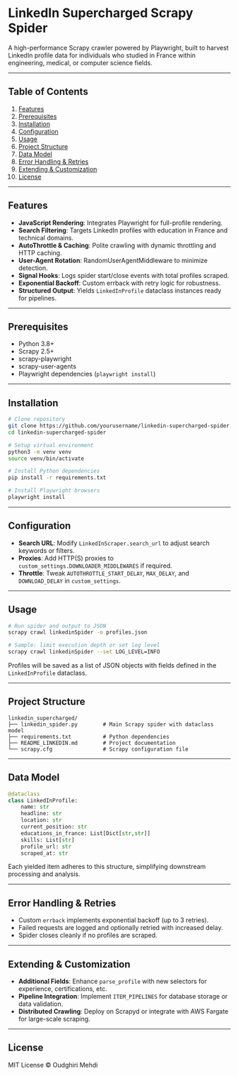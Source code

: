 # LinkedIn Supercharged Scrapy Spider

A high-performance Scrapy crawler powered by Playwright, built to harvest LinkedIn profile data for individuals who studied in France within engineering, medical, or computer science fields.

---

## Table of Contents
1. [Features](#features)
2. [Prerequisites](#prerequisites)
3. [Installation](#installation)
4. [Configuration](#configuration)
5. [Usage](#usage)
6. [Project Structure](#project-structure)
7. [Data Model](#data-model)
8. [Error Handling & Retries](#error-handling--retries)
9. [Extending & Customization](#extending--customization)
10. [License](#license)

---

## Features

- **JavaScript Rendering**: Integrates Playwright for full-profile rendering.
- **Search Filtering**: Targets LinkedIn profiles with education in France and technical domains.
- **AutoThrottle & Caching**: Polite crawling with dynamic throttling and HTTP caching.
- **User-Agent Rotation**: RandomUserAgentMiddleware to minimize detection.
- **Signal Hooks**: Logs spider start/close events with total profiles scraped.
- **Exponential Backoff**: Custom errback with retry logic for robustness.
- **Structured Output**: Yields `LinkedInProfile` dataclass instances ready for pipelines.

---

## Prerequisites

- Python 3.8+
- Scrapy 2.5+
- scrapy-playwright
- scrapy-user-agents
- Playwright dependencies (`playwright install`)

---

## Installation

```bash
# Clone repository
git clone https://github.com/yourusername/linkedin-supercharged-spider.git
cd linkedin-supercharged-spider

# Setup virtual environment
python3 -m venv venv
source venv/bin/activate

# Install Python dependencies
pip install -r requirements.txt

# Install Playwright browsers
playwright install
````

---

## Configuration

* **Search URL**: Modify `LinkedInScraper.search_url` to adjust search keywords or filters.
* **Proxies**: Add HTTP(S) proxies to `custom_settings.DOWNLOADER_MIDDLEWARES` if required.
* **Throttle**: Tweak `AUTOTHROTTLE_START_DELAY`, `MAX_DELAY`, and `DOWNLOAD_DELAY` in `custom_settings`.

---

## Usage

```bash
# Run spider and output to JSON
scrapy crawl linkedinSpider -o profiles.json

# Sample: limit execution depth or set log level
scrapy crawl linkedinSpider --set LOG_LEVEL=INFO
```

Profiles will be saved as a list of JSON objects with fields defined in the `LinkedInProfile` dataclass.

---

## Project Structure

```
linkedin_supercharged/
├── linkedin_spider.py        # Main Scrapy spider with dataclass model
├── requirements.txt          # Python dependencies
├── README_LINKEDIN.md        # Project documentation
└── scrapy.cfg                # Scrapy configuration file
```

---

## Data Model

```python
@dataclass
class LinkedInProfile:
    name: str
    headline: str
    location: str
    current_position: str
    educations_in_france: List[Dict[str,str]]
    skills: List[str]
    profile_url: str
    scraped_at: str
```

Each yielded item adheres to this structure, simplifying downstream processing and analysis.

---

## Error Handling & Retries

* Custom `errback` implements exponential backoff (up to 3 retries).
* Failed requests are logged and optionally retried with increased delay.
* Spider closes cleanly if no profiles are scraped.

---

## Extending & Customization

* **Additional Fields**: Enhance `parse_profile` with new selectors for experience, certifications, etc.
* **Pipeline Integration**: Implement `ITEM_PIPELINES` for database storage or data validation.
* **Distributed Crawling**: Deploy on Scrapyd or integrate with AWS Fargate for large-scale scraping.

---

## License

MIT License © Oudghiri Mehdi
